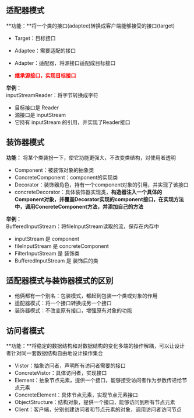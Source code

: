 ## 适配器模式 ##
**功能：**将一个类的接口(adaptee)转换成客户端能够接受的接口(target)

* Target：目标接口
* Adaptee：需要适配的接口
* Adapter：适配器，将源接口适配成目标接口

* <font color=red>**继承源接口，实现目标接口**</font>

**举例：**   
inputStreamReader：将字节转换成字符  

* 目标接口是 Reader
* 源接口是 inputStream
* 它持有 inputStream 的引用，并实现了Reader接口

## 装饰器模式 ##
**功能：** 将某个类装扮一下，使它功能更强大，不改变类结构，对使用者透明

* Component：被装饰对象的抽象类
* ConcreteComponent：component的实现类
* Decorator：装饰器角色，持有一个component对象的引用，并实现了该接口
* concreteDecorator：具体装饰器实现类，**构造器注入一个具体的Component对象，并覆盖Decorator实现的component接口，在实现方法中，调用ConcreteComponent方法，并添加自己的方法**

**举例：**  
BufferedInputStream：将fileInputStream读取的流，保存在内存中  

* inputStream 是 component
* fileInputStream 是 concreteComponent
* FilterInputStream 是 装饰类 
* BufferedInputStream 是 装饰后的类

## 适配器模式与装饰器模式的区别 ##
* 他俩都有一个别名：包装模式，都起到包装一个类或对象的作用
* 适配器模式：将一个接口转换成另一个接口
* 装饰器模式：不改变原有接口，增强原有对象的功能

## 访问者模式 ##
**功能：**将稳定的数据结构和对数据结构的变化多端的操作解耦，可以让设计者针对同一套数据结构自由地设计操作集合  

* Vistor：抽象访问者，声明所有访问者需要的接口
* ConcreteVistor：具体访问者，实现接口
* Element：抽象节点元素，提供一个接口，能够接受访问者作为参数传递给节点元素
* ConcreteElement：具体节点元素，实现节点元素接口
* ObjectStructure：结构对象，提供一个接口，能够访问到所有节点元素
* Client：客户端，分别创建访问者和节点元素的对象，调用访问者访问节点

 